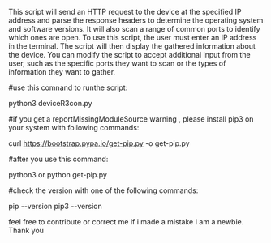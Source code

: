 This script will send an HTTP request to the device at the specified IP address and parse the response headers to determine the operating system and software versions. It will also scan a range of common ports to identify which ones are open.
To use this script, the user must enter an IP address in the terminal. The script will then display the gathered information about the device. You can modify the script to accept additional input from the user, such as the specific ports they want to scan or the types of information they want to gather.

#use this comnand to runthe script:

 python3 deviceR3con.py

 #if you get  a reportMissingModuleSource warning , please install pip3 on your system with following commands:

 curl https://bootstrap.pypa.io/get-pip.py -o get-pip.py

 #after you use this command:

 python3 or python get-pip.py


 #check the version with one of the following commands:

 pip --version
 pip3 --version


feel free to contribute or correct me if i made a mistake I am a newbie.
  Thank you
